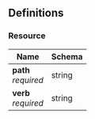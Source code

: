 
<a name="definitions"></a>
## Definitions

<a name="resource"></a>
### Resource

|Name|Schema|
|---|---|
|**path**  <br>*required*|string|
|**verb**  <br>*required*|string|



